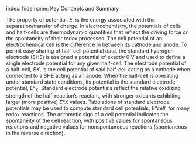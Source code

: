 index: hide
name: Key Concepts and Summary

The property of potential,  *E*, is the energy associated with the separation/transfer of charge. In electrochemistry, the potentials of cells and half-cells are thermodynamic quantities that reflect the driving force or the spontaneity of their redox processes. The cell potential of an electrochemical cell is the difference in between its cathode and anode. To permit easy sharing of half-cell potential data, the standard hydrogen electrode (SHE) is assigned a potential of exactly 0 V and used to define a single electrode potential for any given half-cell. The electrode potential of a half-cell,  *EX*, is the cell potential of said half-cell acting as a cathode when connected to a SHE acting as an anode. When the half-cell is operating under standard state conditions, its potential is the standard electrode potential,  *E*°<sub>X</sub>. Standard electrode potentials reflect the relative oxidizing strength of the half-reaction’s reactant, with stronger oxidants exhibiting larger (more positive)  *E°X* values. Tabulations of standard electrode potentials may be used to compute standard cell potentials,  *E°cell*, for many redox reactions. The arithmetic sign of a cell potential indicates the spontaneity of the cell reaction, with positive values for spontaneous reactions and negative values for nonspontaneous reactions (spontaneous in the reverse direction).
